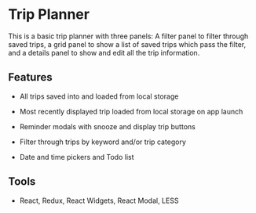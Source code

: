 # Trip Planner

This is a basic trip planner with three panels: A filter panel to filter through saved trips, a grid panel to show a list of saved trips which pass the filter, and a details panel to show and edit all the trip information.

## Features

- All trips saved into and loaded from local storage

- Most recently displayed trip loaded from local storage on app launch

- Reminder modals with snooze and display trip buttons

- Filter through trips by keyword and/or trip category

- Date and time pickers and Todo list

## Tools

- React, Redux, React Widgets, React Modal, LESS
